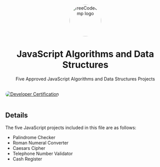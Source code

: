 <div align="center" dir="auto">
  <img src="https://i.imgur.com/aJ7jrQi.png" alt="freeCodeCamp logo" style="width: 100px; height: 100px; border-radius: 50%;">
</div>
<h1 align="center">JavaScript Algorithms and Data Structures</h1>
<p align="center">Five Approved JavaScript Algorithms and Data Structures Projects</p><br>
<a href="https://www.freecodecamp.org/certification/fcc41cd00f1-251e-490d-9088-b341b6a2e1f6/javascript-algorithms-and-data-structures" target="_blank">
  <img src="https://i.imgur.com/O3B38qQ.png" alt="Developer Certification" style="max-width: 100%; border-radius: 20px;">
</a><br><br>
<h2>Details</h2>
<p>The five JavaScript projects included in this file are as follows:</p>
<ul>
  <li>Palindrome Checker</li>
  <li>Roman Numeral Converter</li>
  <li>Caesars Cipher</li>
  <li>Telephone Number Validator</li>
  <li>Cash Register</li>
</ul>

